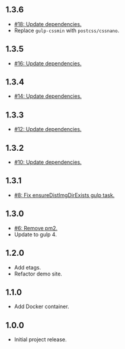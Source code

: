 ## 1.3.6
* [#18: Update dependencies.](https://github.com/haensl/node-amp-mustache-skeleton/issues/18)
* Replace `gulp-cssmin` with `postcss/cssnano`.

## 1.3.5
* [#16: Update dependencies.](https://github.com/haensl/node-amp-mustache-skeleton/issues/16)

## 1.3.4
* [#14: Update dependencies.](https://github.com/haensl/node-amp-mustache-skeleton/issues/14)

## 1.3.3
* [#12: Update dependencies.](https://github.com/haensl/node-amp-mustache-skeleton/issues/12)

## 1.3.2
* [#10: Update dependencies.](https://github.com/haensl/node-amp-mustache-skeleton/issues/10)

## 1.3.1
* [#8: Fix ensureDistImgDirExists gulp task.](https://github.com/haensl/node-amp-mustache-skeleton/issues/8)

## 1.3.0
* [#6: Remove pm2.](https://github.com/haensl/node-amp-mustache-skeleton/issues/6)
* Update to gulp 4.

## 1.2.0
* Add etags.
* Refactor demo site.

## 1.1.0
* Add Docker container.

## 1.0.0
* Initial project release.
